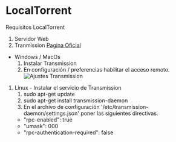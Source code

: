 # LocalTorrent
Requisitos LocalTorrent

1. Servidor Web
2. Tranmission [Pagina Oficial](https://transmissionbt.com/download/)
  - Windows / MacOs
    1. Instalar Transmission
    2. En configuración / preferencias habilitar el acceso remoto.
    ![Ajustes Transmission](https://i.imgur.com/PeHvR6S.png "Ajustes Transmission")
  1. Linux
    - Instalar el servicio de Transmission
      1. sudo apt-get update
      2. sudo apt-get install transmission-daemon
      3. En el archivo de configuración '/etc/transmission-daemon/settings.json' poner las siguientes directivas.
        - "rpc-enabled": true
        - "umask": 000
        - "rpc-authentication-required": false
